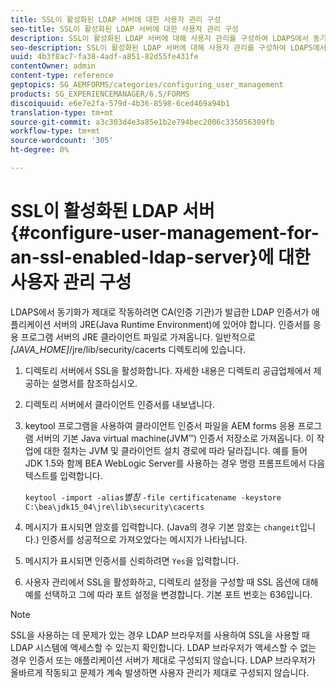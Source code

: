 ```yaml
---
title: SSL이 활성화된 LDAP 서버에 대한 사용자 관리 구성
seo-title: SSL이 활성화된 LDAP 서버에 대한 사용자 관리 구성
description: SSL이 활성화된 LDAP 서버에 대해 사용자 관리를 구성하여 LDAPS에서 동기화가 제대로 작동하도록 하는 방법을 알아봅니다.
seo-description: SSL이 활성화된 LDAP 서버에 대해 사용자 관리를 구성하여 LDAPS에서 동기화가 제대로 작동하도록 하는 방법을 알아봅니다.
uuid: 4b3f8ac7-fa38-4adf-a851-82d55fe431fe
contentOwner: admin
content-type: reference
geptopics: SG_AEMFORMS/categories/configuring_user_management
products: SG_EXPERIENCEMANAGER/6.5/FORMS
discoiquuid: e6e7e2fa-579d-4b36-8598-6ced469a94b1
translation-type: tm+mt
source-git-commit: a3c303d4e3a85e1b2e794bec2006c335056309fb
workflow-type: tm+mt
source-wordcount: '305'
ht-degree: 0%

---
```



# SSL이 활성화된 LDAP 서버 {#configure-user-management-for-an-ssl-enabled-ldap-server}에 대한 사용자 관리 구성

LDAPS에서 동기화가 제대로 작동하려면 CA(인증 기관)가 발급한 LDAP 인증서가 애플리케이션 서버의 JRE(Java Runtime Environment)에 있어야 합니다. 인증서를 응용 프로그램 서버의 JRE 클라이언트 파일로 가져옵니다. 일반적으로 *[JAVA_HOME]*/jre/lib/security/cacerts 디렉토리에 있습니다.

1. 디렉토리 서버에서 SSL을 활성화합니다. 자세한 내용은 디렉토리 공급업체에서 제공하는 설명서를 참조하십시오.
1. 디렉토리 서버에서 클라이언트 인증서를 내보냅니다.
1. keytool 프로그램을 사용하여 클라이언트 인증서 파일을 AEM forms 응용 프로그램 서버의 기본 Java virtual machine(JVM™) 인증서 저장소로 가져옵니다. 이 작업에 대한 절차는 JVM 및 클라이언트 설치 경로에 따라 달라집니다. 예를 들어 JDK 1.5와 함께 BEA WebLogic Server를 사용하는 경우 명령 프롬프트에서 다음 텍스트를 입력합니다.

   `keytool -import -alias`*별칭* `-file certificatename -keystore C:\bea\jdk15_04\jre\lib\security\cacerts`

1. 메시지가 표시되면 암호를 입력합니다. (Java의 경우 기본 암호는 `changeit`입니다.) 인증서를 성공적으로 가져오었다는 메시지가 나타납니다.
1. 메시지가 표시되면 인증서를 신뢰하려면 `Yes`을 입력합니다.
1. 사용자 관리에서 SSL을 활성화하고, 디렉토리 설정을 구성할 때 SSL 옵션에 대해 예를 선택하고 그에 따라 포트 설정을 변경합니다. 기본 포트 번호는 636입니다.

>[!NOTE]
>
>SSL을 사용하는 데 문제가 있는 경우 LDAP 브라우저를 사용하여 SSL을 사용할 때 LDAP 시스템에 액세스할 수 있는지 확인합니다. LDAP 브라우저가 액세스할 수 없는 경우 인증서 또는 애플리케이션 서버가 제대로 구성되지 않습니다. LDAP 브라우저가 올바르게 작동되고 문제가 계속 발생하면 사용자 관리가 제대로 구성되지 않습니다.

